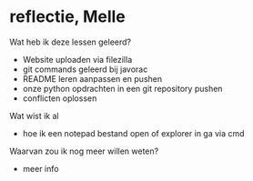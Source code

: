 # reflectie, Melle

Wat heb ik deze lessen geleerd?

- Website uploaden via filezilla
- git commands geleerd bij javorac
- README leren aanpassen en pushen
- onze python opdrachten in een git repository pushen
- conflicten oplossen


Wat wist ik al

- hoe ik een notepad bestand open of explorer in ga via cmd


Waarvan zou ik nog meer willen weten?

- meer info

